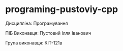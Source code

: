 # programing-pustoviy-cpp
Дисципліна: Програмування

ПІБ Виконавця: Пустовий Iлля Iванович

Група виконавця: КІТ-121в
